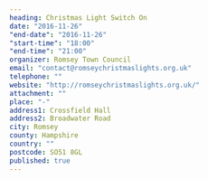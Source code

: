 ```yaml
---
heading: Christmas Light Switch On
date: "2016-11-26"
"end-date": "2016-11-26"
"start-time": "18:00"
"end-time": "21:00"
organizer: Romsey Town Council
email: "contact@romseychristmaslights.org.uk"
telephone: ""
website: "http://romseychristmaslights.org.uk/"
attachment: ""
place: "-"
address1: Crossfield Hall
address2: Broadwater Road
city: Romsey
county: Hampshire
country: ""
postcode: SO51 8GL
published: true
---
```


